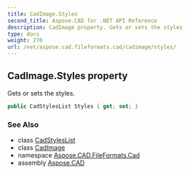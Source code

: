 ```yaml
---
title: CadImage.Styles
second_title: Aspose.CAD for .NET API Reference
description: CadImage property. Gets or sets the styles
type: docs
weight: 270
url: /net/aspose.cad.fileformats.cad/cadimage/styles/
---
```

## CadImage.Styles property

Gets or sets the styles.

```csharp
public CadStylesList Styles { get; set; }
```

### See Also

* class [CadStylesList](../../cadstyleslist/)
* class [CadImage](../)
* namespace [Aspose.CAD.FileFormats.Cad](../../cadimage/)
* assembly [Aspose.CAD](../../../)


